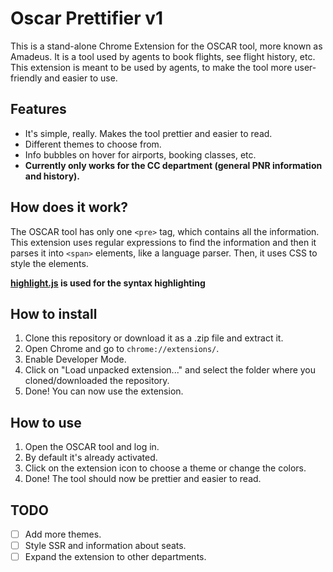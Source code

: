 # Oscar Prettifier v1

This is a stand-alone Chrome Extension for the OSCAR tool, more known as Amadeus. It is a tool used by agents to book flights, see flight history, etc. This extension is meant to be used by agents, to make the tool more user-friendly and easier to use.

## Features

- It's simple, really. Makes the tool prettier and easier to read.
- Different themes to choose from.
- Info bubbles on hover for airports, booking classes, etc.
- **Currently only works for the CC department (general PNR information and history).**

## How does it work?

The OSCAR tool has only one `<pre>` tag, which contains all the information. This extension uses regular expressions to find the information and then it parses it into `<span>` elements, like a language parser. Then, it uses CSS to style the elements.

**[highlight.js](https://highlightjs.org/) is used for the syntax highlighting**

## How to install

1. Clone this repository or download it as a .zip file and extract it.
2. Open Chrome and go to `chrome://extensions/`.
3. Enable Developer Mode.
4. Click on "Load unpacked extension..." and select the folder where you cloned/downloaded the repository.
5. Done! You can now use the extension.

## How to use

1. Open the OSCAR tool and log in.
2. By default it's already activated. 
3. Click on the extension icon to choose a theme or change the colors.
4. Done! The tool should now be prettier and easier to read.

## TODO

- [ ] Add more themes.
- [ ] Style SSR and information about seats.
- [ ] Expand the extension to other departments.
